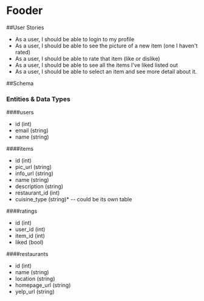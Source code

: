 Fooder
===============

##User Stories
- As a user, I should be able to login to my profile
- As a user, I should be able to see the picture of a new item (one I haven't rated)
- As a user, I should be able to rate that item (like or dislike)
- As a user, I should be able to see all the items I've liked listed out
- As a user, I should be able to select an item and see more detail about it.

##Schema

### Entities & Data Types
####users
- id (int)
- email (string)
- name (string)

####items
- id (int)
- pic_url (string)
- info_url (string)
- name (string)
- description (string)
- restaurant_id (int)
- cuisine_type (string)*   --  could be its own table

####ratings
- id (int)
- user_id (int)
- item_id (int)
- liked (bool)

####restaurants
- id (int)
- name (string)
- location (string)
- homepage_url (string)
- yelp_url (string)
